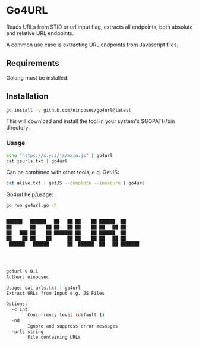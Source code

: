 # Go4URL

Reads URLs from STID or url input flag, extracts all endpoints, both absolute and relative URL endpoints.

A common use case is extracting URL endpoints from Javascript files.


## Requirements

Golang must be installed.


## Installation

```bash
go install -v github.com/ninposec/go4url@latest
```
This will download and install the tool in your system's $GOPATH/bin directory.


### Usage

```bash
echo "https://x.y.z/js/main.js" | go4url
cat jsurls.txt | go4url
```

Can be combined with other tools, e.g. GetJS:

```bash
cat alive.txt | getJS --complete --insecure | go4url
```

Go4url help/usage:

```bash
go run go4url.go -h

		
██████   ██████   ██   ██ ██    ██ ██████  ██      
██       ██    ██ ██   ██ ██    ██ ██   ██ ██      
██   ███ ██    ██ ███████ ██    ██ ██████  ██      
██    ██ ██    ██      ██ ██    ██ ██   ██ ██      
 ██████   ██████       ██  ██████  ██   ██ ███████ 
												   
																   
			
			
go4url v.0.1
Author: ninposec

Usage: cat urls.txt | go4url
Extract URLs from Input e.g. JS Files

Options:
  -c int
    	Concurrency level (default 1)
  -nd
    	Ignore and suppress error messages
  -urls string
    	File containing URLs


```

